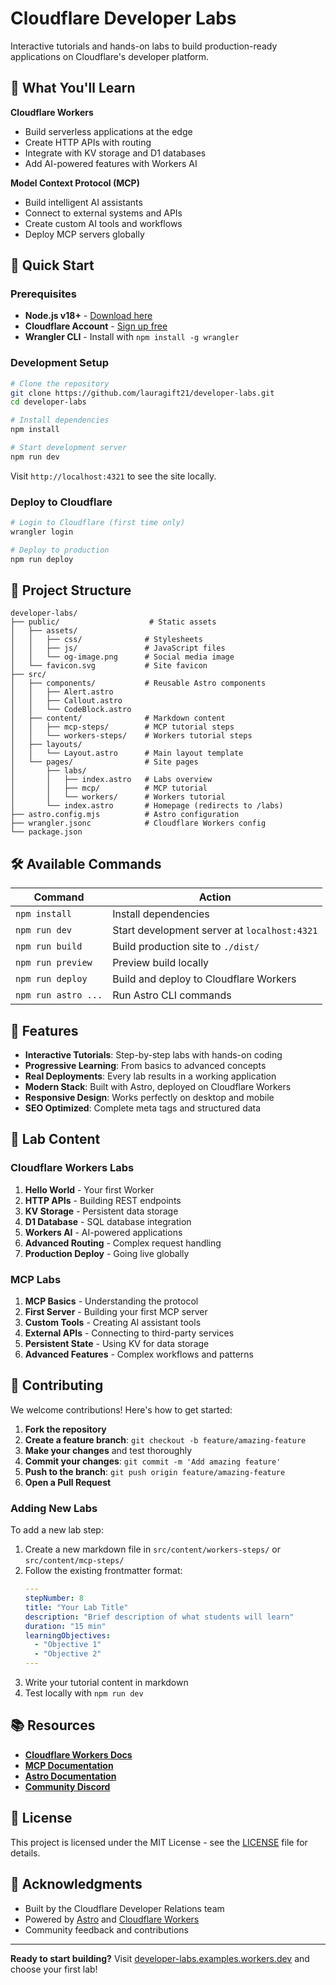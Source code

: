 # Cloudflare Developer Labs

Interactive tutorials and hands-on labs to build production-ready applications on Cloudflare's developer platform.

## 🎯 What You'll Learn

**Cloudflare Workers**
- Build serverless applications at the edge
- Create HTTP APIs with routing
- Integrate with KV storage and D1 databases
- Add AI-powered features with Workers AI

**Model Context Protocol (MCP)**
- Build intelligent AI assistants
- Connect to external systems and APIs
- Create custom AI tools and workflows
- Deploy MCP servers globally

## 🚀 Quick Start

### Prerequisites

- **Node.js v18+** - [Download here](https://nodejs.org)
- **Cloudflare Account** - [Sign up free](https://dash.cloudflare.com/sign-up)
- **Wrangler CLI** - Install with `npm install -g wrangler`

### Development Setup

```bash
# Clone the repository
git clone https://github.com/lauragift21/developer-labs.git
cd developer-labs

# Install dependencies
npm install

# Start development server
npm run dev
```

Visit `http://localhost:4321` to see the site locally.

### Deploy to Cloudflare

```bash
# Login to Cloudflare (first time only)
wrangler login

# Deploy to production
npm run deploy
```

## 📁 Project Structure

```text
developer-labs/
├── public/                    # Static assets
│   ├── assets/
│   │   ├── css/              # Stylesheets
│   │   ├── js/               # JavaScript files
│   │   └── og-image.png      # Social media image
│   └── favicon.svg           # Site favicon
├── src/
│   ├── components/           # Reusable Astro components
│   │   ├── Alert.astro
│   │   ├── Callout.astro
│   │   └── CodeBlock.astro
│   ├── content/              # Markdown content
│   │   ├── mcp-steps/        # MCP tutorial steps
│   │   └── workers-steps/    # Workers tutorial steps
│   ├── layouts/
│   │   └── Layout.astro      # Main layout template
│   └── pages/                # Site pages
│       ├── labs/
│       │   ├── index.astro   # Labs overview
│       │   ├── mcp/          # MCP tutorial
│       │   └── workers/      # Workers tutorial
│       └── index.astro       # Homepage (redirects to /labs)
├── astro.config.mjs          # Astro configuration
├── wrangler.jsonc            # Cloudflare Workers config
└── package.json
```

## 🛠️ Available Commands

| Command | Action |
|---------|--------|
| `npm install` | Install dependencies |
| `npm run dev` | Start development server at `localhost:4321` |
| `npm run build` | Build production site to `./dist/` |
| `npm run preview` | Preview build locally |
| `npm run deploy` | Build and deploy to Cloudflare Workers |
| `npm run astro ...` | Run Astro CLI commands |

## 🎨 Features

- **Interactive Tutorials**: Step-by-step labs with hands-on coding
- **Progressive Learning**: From basics to advanced concepts
- **Real Deployments**: Every lab results in a working application
- **Modern Stack**: Built with Astro, deployed on Cloudflare Workers
- **Responsive Design**: Works perfectly on desktop and mobile
- **SEO Optimized**: Complete meta tags and structured data

## 🧪 Lab Content

### Cloudflare Workers Labs
1. **Hello World** - Your first Worker
2. **HTTP APIs** - Building REST endpoints
3. **KV Storage** - Persistent data storage
4. **D1 Database** - SQL database integration
5. **Workers AI** - AI-powered applications
6. **Advanced Routing** - Complex request handling
7. **Production Deploy** - Going live globally

### MCP Labs
1. **MCP Basics** - Understanding the protocol
2. **First Server** - Building your first MCP server
3. **Custom Tools** - Creating AI assistant tools
4. **External APIs** - Connecting to third-party services
5. **Persistent State** - Using KV for data storage
6. **Advanced Features** - Complex workflows and patterns

## 🤝 Contributing

We welcome contributions! Here's how to get started:

1. **Fork the repository**
2. **Create a feature branch**: `git checkout -b feature/amazing-feature`
3. **Make your changes** and test thoroughly
4. **Commit your changes**: `git commit -m 'Add amazing feature'`
5. **Push to the branch**: `git push origin feature/amazing-feature`
6. **Open a Pull Request**

### Adding New Labs

To add a new lab step:

1. Create a new markdown file in `src/content/workers-steps/` or `src/content/mcp-steps/`
2. Follow the existing frontmatter format:
   ```yaml
   ---
   stepNumber: 8
   title: "Your Lab Title"
   description: "Brief description of what students will learn"
   duration: "15 min"
   learningObjectives:
     - "Objective 1"
     - "Objective 2"
   ---
   ```
3. Write your tutorial content in markdown
4. Test locally with `npm run dev`

## 📚 Resources

- **[Cloudflare Workers Docs](https://developers.cloudflare.com/workers/)**
- **[MCP Documentation](https://modelcontextprotocol.io/docs)**
- **[Astro Documentation](https://docs.astro.build)**
- **[Community Discord](https://discord.gg/cloudflaredev)**

## 📄 License

This project is licensed under the MIT License - see the [LICENSE](LICENSE) file for details.

## 🙏 Acknowledgments

- Built by the Cloudflare Developer Relations team
- Powered by [Astro](https://astro.build) and [Cloudflare Workers](https://workers.cloudflare.com)
- Community feedback and contributions

---

**Ready to start building?** Visit [developer-labs.examples.workers.dev](https://developer-labs.examples.workers.dev) and choose your first lab!
